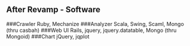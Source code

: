 After Revamp - Software
-------------

###Crawler
Ruby, Mechanize
###Analyzer
Scala, Swing, Scaml, Mongo (thru casbah)
###Web UI
Rails, jquery, jquery.datatable, Mongo (thru Mongoid)
###Chart
jQuery, jqplot
